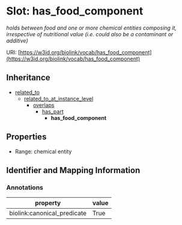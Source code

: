 # Slot: has_food_component
_holds between food and one or more chemical entities composing it, irrespective of nutritional value (i.e. could also be a contaminant or additive)_


URI: [https://w3id.org/biolink/vocab/has_food_component](https://w3id.org/biolink/vocab/has_food_component)




## Inheritance

* [related_to](related_to.md)
    * [related_to_at_instance_level](related_to_at_instance_level.md)
        * [overlaps](overlaps.md)
            * [has_part](has_part.md)
                * **has_food_component**



## Properties

 * Range: chemical entity



## Identifier and Mapping Information





### Annotations

| property | value |
| --- | --- |
| biolink:canonical_predicate | True |


